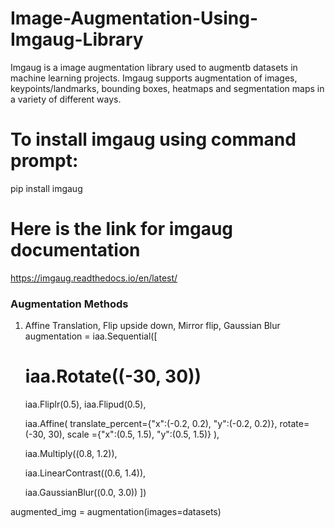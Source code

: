 # Image-Augmentation-Using-Imgaug-Library


Imgaug is a image augmentation library used to augmentb datasets in machine learning projects. Imgaug supports augmentation of images, keypoints/landmarks, bounding boxes, heatmaps and segmentation maps in a variety of different ways.

# To install imgaug using command prompt:
pip install imgaug

# Here is the link for imgaug documentation 
https://imgaug.readthedocs.io/en/latest/

### Augmentation Methods
1. Affine Translation, Flip upside down, Mirror flip, Gaussian Blur
augmentation = iaa.Sequential([
    # iaa.Rotate((-30, 30))  
    iaa.Fliplr(0.5),
    iaa.Flipud(0.5),
    
    iaa.Affine(
        translate_percent={"x":(-0.2, 0.2), "y":(-0.2, 0.2)},
        rotate=(-30, 30),
        scale ={"x":(0.5, 1.5), "y":(0.5, 1.5)}
    ),
    
    iaa.Multiply((0.8, 1.2)),
    
    iaa.LinearContrast((0.6, 1.4)),
    
    iaa.GaussianBlur((0.0, 3.0))
])

augmented_img = augmentation(images=datasets)
    
